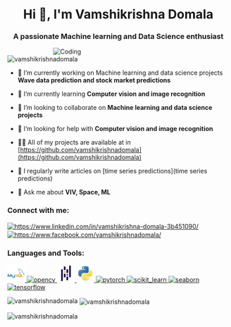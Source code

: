 <h1 align="center">Hi 👋, I'm Vamshikrishna Domala</h1>
<h3 align="center">A passionate Machine learning and Data Science enthusiast</h3>
<img align="right" alt="Coding" width="400" src="https://cdn.dribbble.com/users/1162077/screenshots/3848914/programmer.gif">
<p align="left"> <img src="https://komarev.com/ghpvc/?username=vamshikrishnadomala&label=Profile%20views&color=0e75b6&style=flat" alt="vamshikrishnadomala" /> </p>

- 🔭 I’m currently working on Machine learning and data science projects **Wave data prediction and stock market predictions**

- 🌱 I’m currently learning **Computer vision and image recognition**

- 👯 I’m looking to collaborate on **Machine learning and data science projects**

- 🤝 I’m looking for help with **Computer vision and image recognition**

- 👨‍💻 All of my projects are available at in [https://github.com/vamshikrishnadomala](https://github.com/vamshikrishnadomala)

- 📝 I regularly write articles on [time series predictions](time series predictions)

- 💬 Ask me about **VIV, Space, ML**

<h3 align="left">Connect with me:</h3>
<p align="left">
<a href="https://linkedin.com/in/https://www.linkedin.com/in/vamshikrishna-domala-3b451090/" target="blank"><img align="center" src="https://raw.githubusercontent.com/rahuldkjain/github-profile-readme-generator/master/src/images/icons/Social/linked-in-alt.svg" alt="https://www.linkedin.com/in/vamshikrishna-domala-3b451090/" height="30" width="40" /></a>
<a href="https://fb.com/https://www.facebook.com/vamshikrishnadomala/" target="blank"><img align="center" src="https://raw.githubusercontent.com/rahuldkjain/github-profile-readme-generator/master/src/images/icons/Social/facebook.svg" alt="https://www.facebook.com/vamshikrishnadomala/" height="30" width="40" /></a>
</p>

<h3 align="left">Languages and Tools:</h3>
<p align="left"> <a href="https://www.mysql.com/" target="_blank" rel="noreferrer"> <img src="https://raw.githubusercontent.com/devicons/devicon/master/icons/mysql/mysql-original-wordmark.svg" alt="mysql" width="40" height="40"/> </a> <a href="https://opencv.org/" target="_blank" rel="noreferrer"> <img src="https://www.vectorlogo.zone/logos/opencv/opencv-icon.svg" alt="opencv" width="40" height="40"/> </a> <a href="https://pandas.pydata.org/" target="_blank" rel="noreferrer"> <img src="https://raw.githubusercontent.com/devicons/devicon/2ae2a900d2f041da66e950e4d48052658d850630/icons/pandas/pandas-original.svg" alt="pandas" width="40" height="40"/> </a> <a href="https://www.python.org" target="_blank" rel="noreferrer"> <img src="https://raw.githubusercontent.com/devicons/devicon/master/icons/python/python-original.svg" alt="python" width="40" height="40"/> </a> <a href="https://pytorch.org/" target="_blank" rel="noreferrer"> <img src="https://www.vectorlogo.zone/logos/pytorch/pytorch-icon.svg" alt="pytorch" width="40" height="40"/> </a> <a href="https://scikit-learn.org/" target="_blank" rel="noreferrer"> <img src="https://upload.wikimedia.org/wikipedia/commons/0/05/Scikit_learn_logo_small.svg" alt="scikit_learn" width="40" height="40"/> </a> <a href="https://seaborn.pydata.org/" target="_blank" rel="noreferrer"> <img src="https://seaborn.pydata.org/_images/logo-mark-lightbg.svg" alt="seaborn" width="40" height="40"/> </a> <a href="https://www.tensorflow.org" target="_blank" rel="noreferrer"> <img src="https://www.vectorlogo.zone/logos/tensorflow/tensorflow-icon.svg" alt="tensorflow" width="40" height="40"/> </a> </p>

<p><img align="left" src="https://github-readme-stats.vercel.app/api/top-langs?username=vamshikrishnadomala&show_icons=true&locale=en&layout=compact" alt="vamshikrishnadomala" /></p>

<p>&nbsp;<img align="center" src="https://github-readme-stats.vercel.app/api?username=vamshikrishnadomala&show_icons=true&locale=en" alt="vamshikrishnadomala" /></p>

<p><img align="center" src="https://github-readme-streak-stats.herokuapp.com/?user=vamshikrishnadomala&" alt="vamshikrishnadomala" /></p>
